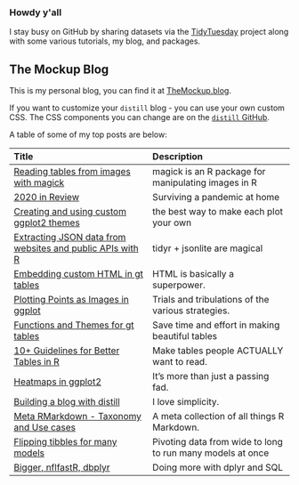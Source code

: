 ### Howdy y'all

I stay busy on GitHub by sharing datasets via the [TidyTuesday](https://github.com/rfordatascience/tidytuesday) project along with some various tutorials, my blog, and packages.


## The Mockup Blog

This is my personal blog, you can find it at
[TheMockup.blog](https://themockup.blog/).

If you want to customize your `distill` blog - you can use your own
custom CSS. The CSS components you can change are on the [`distill`
GitHub](https://github.com/rstudio/distill/blob/6be30c96dc469fcc0e3799d23ddfaac72c2a6466/inst/rmarkdown/templates/distill_article/resources/distill.html).

A table of some of my top posts are below:

| Title                                                                                                                                          | Description                                                            |
|:-----------------------------------------------------------------------------------------------------------------------------------------------|:-----------------------------------------------------------------------|
| [Reading tables from images with magick](https://themockup.blog/posts/2021-01-18-reading-tables-from-images-with-magick/)| magick is an R package for manipulating images in R |
|[2020 in Review](https://themockup.blog/posts/2020-12-31-2020-in-review/) | Surviving a pandemic at home | 
| [Creating and using custom ggplot2 themes](https://themockup.blog/posts/2020-12-26-creating-and-using-custom-ggplot2-themes/) | the best way to make each plot your own |
| [Extracting JSON data from websites and public APIs with R](https://themockup.blog/posts/2020-12-13-extracting-json-from-websites-and-public-apis-with-r/) |tidyr + jsonlite are magical |
| [Embedding custom HTML in gt tables](https://themockup.blog/posts/2020-10-31-embedding-custom-features-in-gt-tables)                           | HTML is basically a superpower.                                        |
| [Plotting Points as Images in ggplot](https://themockup.blog/posts/2020-10-11-embedding-images-in-ggplot)                                      | Trials and tribulations of the various strategies.                     |
| [Functions and Themes for gt tables](https://themockup.blog/posts/2020-09-26-functions-and-themes-for-gt-tables)                               | Save time and effort in making beautiful tables                        |
| [10+ Guidelines for Better Tables in R](https://themockup.blog/posts/2020-09-04-10-table-rules-in-r)                                           | Make tables people ACTUALLY want to read.                              |
| [Heatmaps in ggplot2](https://themockup.blog/posts/2020-08-28-heatmaps-in-ggplot2)                                                             | It’s more than just a passing fad.                                     |
| [Building a blog with distill](https://themockup.blog/posts/2020-08-01-building-a-blog-with-distill)                                           | I love simplicity.                                                     |
| [Meta RMarkdown - Taxonomy and Use cases](https://themockup.blog/posts/2020-07-25-meta-rmarkdown)                                              | A meta collection of all things R Markdown.                            |
| [Flipping tibbles for many models](https://themockup.blog/posts/2020-05-01-tidy-long-models)                                                   | Pivoting data from wide to long to run many models at once             |
| [Bigger, nflfastR, dbplyr](https://themockup.blog/posts/2019-04-28-nflfastr-dbplyr-rsqlite)                                                    | Doing more with dplyr and SQL                                          |
